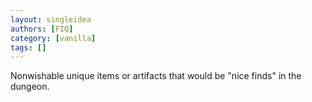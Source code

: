 ```yaml
---
layout: singleidea
authors: [FIQ]
category: [vanilla]
tags: []
---
```

Nonwishable unique items or artifacts that would be "nice finds" in the dungeon.
